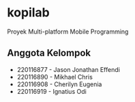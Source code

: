 # kopilab

Proyek Multi-platform Mobile Programming

## Anggota Kelompok
- 220116877 - Jason Jonathan Effendi
- 220116890 - Mikhael Chris
- 220116908 - Cherilyn Eugenia
- 220116919 - Ignatius Odi